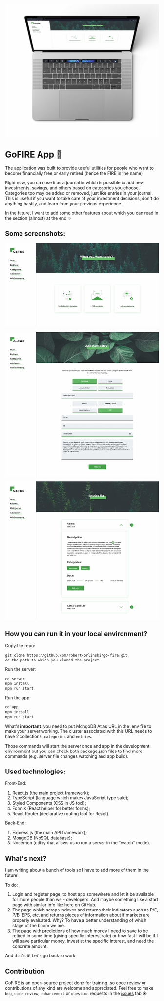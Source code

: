 ![](/app/src/static/mockups/main-mockup.jpg?raw=true 'Start page of the app')

# GoFIRE App 🌱

The application was built to provide useful utilities for people who want to become financially free or early retired (hence the FIRE in the name).

Right now, you can use it as a journal in which is possible to add new investments, savings, and others based on categories you choose. Categories too may be added or removed, just like entries in your journal. This is useful if you want to take care of your investment decisions, don't do anything hastily, and learn from your previous experience.

In the future, I want to add some other features about which you can read in the section (almost) at the end ✨

## Some screenshots:

![](/app/src/static/mockups/start-page.jpg?raw=true 'Start page of the app')

![](/app/src/static/mockups/adding-new-entry.jpg?raw=true 'Adding new entry')

![](/app/src/static/mockups/all-entries.jpg?raw=true 'All entries view')

## How you can run it in your local environment?

Copy the repo:

```
git clone https://github.com/robert-orlinski/go-fire.git
cd the-path-to-which-you-cloned-the-project
```

Run the server:

```
cd server
npm install
npm run start
```

Run the app:

```
cd app
npm install
npm run start
```

What's **important**, you need to put MongoDB Atlas URL in the .env file to make your server working. The cluster associated with this URL needs to have 2 collections: `categories` and `entries`.

Those commands will start the server once and app in the development environment but you can check both package.json files to find more commands (e.g. server file changes watching and app build).

## Used technologies:

Front-End:

1. React.js (the main project framework);
2. TypeScript (language which makes JavaScript type safe);
3. Styled Components (CSS in JS tool);
4. Formik (React helper for better forms);
5. React Router (declarative routing tool for React).

Back-End:

1. Express.js (the main API framework);
2. MongoDB (NoSQL database);
3. Nodemon (utility that allows us to run a server in the "watch" mode).

## What's next?

I am writing about a bunch of tools so I have to add more of them in the future!

To do:

1. Login and register page, to host app somewhere and let it be available for more people than we - developers. And maybe something like a start page with similar info like here on GitHub.
2. The page which scraps indexes and returns their indicators such as P/E, P/B, EPS, etc. and returns pieces of information about if markets are properly evaluated. Why? To have a better understanding of which stage of the boom we are.
3. The page with predictions of how much money I need to save to be retired in some time (giving specific interest rate) or how fast I will be if I will save particular money, invest at the specific interest, and need the concrete amount.

And that's it! Let's go back to work.

## Contribution

GoFIRE is an open-source project done for training, so code review or contributions of any kind are welcome and appreciated. Feel free to make `bug`, `code-review`, `enhancement` or `question` requests in the [issues](https://github.com/robert-orlinski/go-fire/issues) tab ☀️
